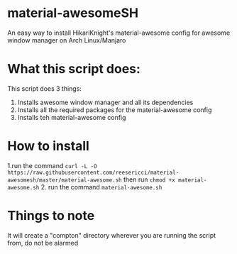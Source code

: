# material-awesomeSH
An easy way to install HikariKnight's material-awesome config for awesome window manager on Arch Linux/Manjaro

# What this script does:
This script does 3 things:
1. Installs awesome window manager and all its dependencies
2. Installs all the required packages for the material-awesome config
3. Installs teh material-awesome config

# How to install
1.run the command `curl -L -O https://raw.githubusercontent.com/reesericci/material-awesomesh/master/material-awesome.sh` then run `chmod +x material-awesome.sh`
2. run the command `material-awesome.sh`

# Things to note
It will create a "compton" directory wherever you are running the script from, do not be alarmed
